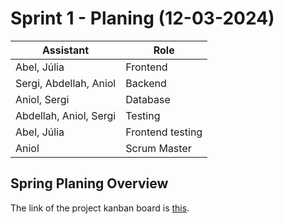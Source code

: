 # Sprint 1 - Planing (12-03-2024)

| **Assistant**          | **Role**         |
|------------------------|------------------|
| Abel, Júlia            | Frontend         |
| Sergi, Abdellah, Aniol | Backend          |
| Aniol, Sergi           | Database         |
| Abdellah, Aniol, Sergi | Testing          |
| Abel, Júlia            | Frontend testing |
| Aniol                  | Scrum Master     |

## Spring Planing Overview

The link of the project kanban board is [this](https://github.com/orgs/Computer-Engineering-UdL/projects/3).